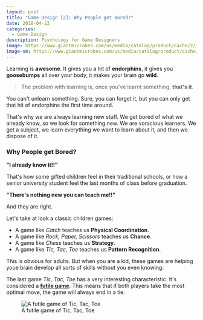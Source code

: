 ```yaml
---
layout: post
title: "Game Design [2]: Why People get Bored?"
date: 2018-04-22
categories:
  - Game-Design
description: Psychology for Game Designers
image: https://www.giantmicrobes.com/us/media/catalog/product/cache/2/image/9df78eab33525d08d6e5fb8d27136e95/b/r/brain-print.jpg
image-sm: https://www.giantmicrobes.com/us/media/catalog/product/cache/2/image/9df78eab33525d08d6e5fb8d27136e95/b/r/brain-print.jpg
---
```


Learning is **awesome**. It gives you a hit of **endorphins**, it gives you **goosebumps** all over your body, it makes your brain go **wild**.

> The problem with learning is, once you've learnt something, **that's it**.

You can't unlearn something. Sure, you can forget it, but you can only get that hit of endorphins the first time around.

That's why we are always learning new stuff. We get bored of what we already know, so we look for something new. We are voracious learners. We get a subject, we learn everything we want to learn about it, and then we dispose of it.

### Why People get Bored?

**"I already know it!!"**

That's how some gifted children feel in their traditional schools, or how a senior university student feel the last months of class before graduation.

**"There's nothing new you can teach me!!"**

And they are right.

Let's take at look a classic children games:

* A game like *Catch* teaches us **Physical Coordination**.
* A game like *Rock, Paper, Scissors* teaches us **Chance**.
* A game like *Chess* teaches us **Strategy**.
* A game like *Tic, Tac, Toe* teaches us **Pattern Recognition**.

This is obvious for adults. But when you are a kid, these games are helping youe brain develop all sorts of skills without you even knowing.

The last game *Tic, Tac, Toe* has a very interesting characteristic. It's considered a [**futile game**](https://en.wikipedia.org/wiki/Futile_game). This means that if both players take the most optimal move, the game will always end in a tie.

<figure>
  <img class="full-width" src="https://upload.wikimedia.org/wikipedia/commons/d/db/Tic-tac-toe-game-2.png" alt="A futile game of Tic, Tac, Toe"/>
  <figcaption>A futile game of Tic, Tac, Toe</figcaption>
</figure>